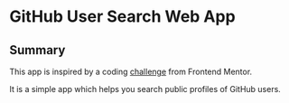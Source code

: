 # GitHub User Search Web App
## Summary

This app is inspired by a coding [challenge](https://www.frontendmentor.io/challenges/github-user-search-app-Q09YOgaH6) from Frontend Mentor.

It is a simple app which helps you search public profiles of GitHub users.